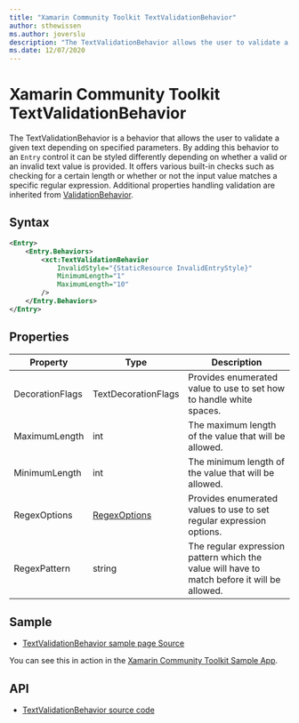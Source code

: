 ```yaml
---
title: "Xamarin Community Toolkit TextValidationBehavior"
author: sthewissen
ms.author: joverslu
description: "The TextValidationBehavior allows the user to validate a given text depending on specified parameters."
ms.date: 12/07/2020
---
```


# Xamarin Community Toolkit TextValidationBehavior

The TextValidationBehavior is a behavior that allows the user to validate a given text depending on specified parameters. By adding this behavior to an `Entry` control it can be styled differently depending on whether a valid or an invalid text value is provided. It offers various built-in checks such as checking for a certain length or whether or not the input value matches a specific regular expression. Additional properties handling validation are inherited from [ValidationBehavior](/xamarin-communitytoolkit/behaviors/validationbehavior).

## Syntax

```xml
<Entry>
    <Entry.Behaviors>
        <xct:TextValidationBehavior 
            InvalidStyle="{StaticResource InvalidEntryStyle}"
            MinimumLength="1"
            MaximumLength="10"
        />
    </Entry.Behaviors>
</Entry>
```

## Properties

|Property  |Type  |Description  |
|---------|---------|---------|
| DecorationFlags | TextDecorationFlags | Provides enumerated value to use to set how to handle white spaces. |
| MaximumLength | int | The maximum length of the value that will be allowed. |
| MinimumLength | int | The minimum length of the value that will be allowed. |
| RegexOptions | [RegexOptions](xref:System.Text.RegularExpressions.RegexOptions) | Provides enumerated values to use to set regular expression options. |
| RegexPattern | string | The regular expression pattern which the value will have to match before it will be allowed. |

## Sample

- [TextValidationBehavior sample page Source](https://github.com/xamarin/XamarinCommunityToolkit/blob/main/samples/XCT.Sample/Pages/Behaviors/TextValidationBehaviorPage.xaml)

You can see this in action in the [Xamarin Community Toolkit Sample App](https://github.com/xamarin/XamarinCommunityToolkit).

## API

* [TextValidationBehavior source code](https://github.com/xamarin/XamarinCommunityToolkit/blob/main/src/CommunityToolkit/Xamarin.CommunityToolkit/Behaviors/Validators/TextValidationBehavior.shared.cs)
